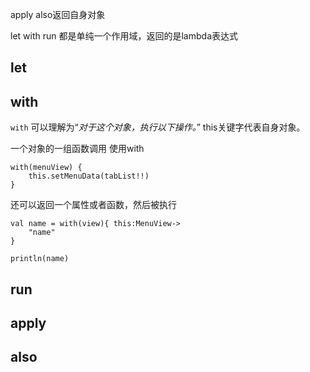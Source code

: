apply also返回自身对象

let with run 都是单纯一个作用域，返回的是lambda表达式

## let


## with

`with` 可以理解为“*对于这个对象，执行以下操作。*” this关键字代表自身对象。

一个对象的一组函数调用 使用with

```
with(menuView) {         
	this.setMenuData(tabList!!)          
}
```

还可以返回一个属性或者函数，然后被执行

```
val name = with(view){ this:MenuView->
	"name"
}

println(name)
```

## run


## apply

## also


